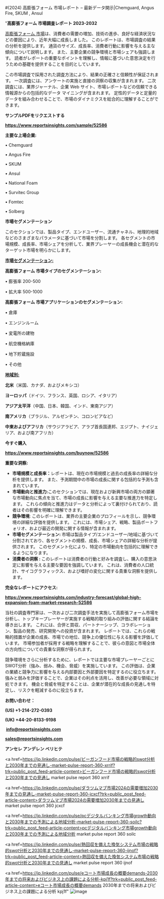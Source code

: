 #(2024) 高膨張フォーム 市場レポート – 最新データ開示|Chemguard, Angus Fire, SKUM , Ansul

"<strong>高膨張フォーム 市場調査レポート 2023-2032</strong>

<a href=https://www.reportsinsights.com/sample/52586>高膨張フォーム 市場</a>は、消費者の需要の増加、技術の進歩、良好な経済状況などの要因により、近年大幅に成長しました。 このレポートは、市場調査の結果の分析を提供します。 通貨のサイズ、成長率、消費者行動に影響を与える主な傾向について説明します。 また、主要企業の競争環境と市場シェアも強調します。 読者がレポートの重要なポイントを理解し、情報に基づいた意思決定を行うための基礎を提供することを目的としています。

この市場調査で採用された調査方法により、結果の正確さと信頼性が保証されます。 一次調査には、アンケートの実施と直接の洞察の収集が含まれます。 二次調査には、業界ジャーナル、企業 Web サイト、市場レポートなどの信頼できる情報源からの包括的なデータ マイニングが含まれます。 定性的データと定量的データを組み合わせることで、市場のダイナミクスを総合的に理解することができます。

<strong><b>サンプルPDFをリクエストする</b></strong>

<a href=https://www.reportsinsights.com/sample/52586><strong><u>https://www.reportsinsights.com/sample/52586</u></strong></a>

<strong>主要な上場企業:</strong>

• Chemguard

• Angus Fire

• SKUM 

• Ansul

• National Foam

• Survitec Group

• Fomtec

• Solberg 

<strong>市場セグメンテーション</strong>

このセクションでは、製品タイプ、エンドユーザー、流通チャネル、地理的地域などのさまざまなパラメータに基づいて市場を分割します。 各セグメントの市場規模、成長率、市場シェアを分析して、業界プレーヤーの成長機会と潜在的なターゲット市場を明らかにします。

<strong><u>市場セグメンテーション</u></strong><strong><u>:</u></strong>

<strong>高膨張フォーム 市場タイプのセグメンテーション:</strong>

• 膨張率 200-500

• 拡大率 500-1000

<strong>高膨張フォーム 市場アプリケーションのセグメンテーション:</strong>

• 倉庫

• エンジンルーム

• 変電所の建物

• 航空機格納庫

• 地下貯蔵施設

• その他

<strong><u>地域別</u></strong><strong><u>:</u></strong>

<strong>北米</strong>（米国、カナダ、およびメキシコ）

<strong>ヨーロッパ</strong>（ドイツ、フランス、英国、ロシア、イタリア）

<strong>アジア太平洋</strong>（中国、日本、韓国、インド、東南アジア）

<strong>南アメリカ</strong>（ブラジル、アルゼンチン、コロンビアなど）

<strong>中東およびアフリカ</strong>（サウジアラビア、アラブ首長国連邦、エジプト、ナイジェリア、および南アフリカ）

<strong>今すぐ購入</strong>

<a href=https://www.reportsinsights.com/buynow/52586><strong><u>https://www.reportsinsights.com/buynow/52586</u></strong></a>

<strong>重要な洞察:</strong>
<ul>
  <li><strong>市場規模と成長率：</strong>レポートは、現在の市場規模と過去の成長率の詳細な分析を提供します。 また、予測期間中の市場の成長に関する包括的な予測も含まれています。</li>
  <li><strong>市場動向と推進力:</strong>このセクションでは、現在および新興市場の両方の顕著な市場動向に焦点を当て、市場の成長に影響を与える主要な推進力を特定します。 これらの傾向と推進力はデータと分析によって裏付けられており、読者はその影響を明確に理解できます。</li>
  <li><strong>競争環境</strong>: このレポートは、業界の主要企業のプロフィールを示し、競争環境の詳細な評価を提供します。 これには、市場シェア、戦略、製品ポートフォリオ、および最近の開発に関する情報が含まれます。</li>
  <li><strong>市場セグメンテーション: </strong>市場は製品タイプ/エンドユーザー/地域に基づいて分割されており、各セグメントの規模、成長、市場シェアの詳細な分析が提供されます。 このセグメント化により、特定の市場動向を包括的に理解できるようになります。</li>
  <li><strong>消費者の洞察 : </strong>このレポートは消費者の行動と好みを調査し、購入の意思決定に影響を与える主要な要因を強調しています。 これは、消費者の人口統計、サイコグラフィックス、および嗜好の変化に関する貴重な洞察を提供します。</li>
</ul>
<strong>完全なレポートにアクセス:</strong>

<a href=https://www.reportsinsights.com/industry-forecast/global-high-expansion-foam-market-research-52586><strong><u><b>https://www.reportsinsights.com/industry-forecast/global-high-expansion-foam-market-research-52586</b></u></strong></a>

当社の調査専門家は、一次および二次調査手法を実施して高膨張フォーム市場を分析し、トップキープレーヤーが実施する戦略的取り組みの評価に関する結論を導き出します。 これには、合併と買収、パートナーシップ、コラボレーション、製品の発売、研究開発への投資が含まれます。 レポートでは、これらの戦略的措置が企業の成長、市場での地位、競争上の優位性に与える影響を評価しています。 市場参加者が採用する戦略を理解することで、彼らの意図と市場全体の方向性についての貴重な洞察が得られます。

競争環境をさらに分析するために、レポートでは主要な市場プレーヤーごとにSWOT分析（強み、弱み、機会、脅威）を実施しています。 この評価は、企業の業績と競争力に影響を与える内部要因と外部要因を特定するのに役立ちます。 強みと弱みを評価することで、企業はその利点を活用し、改善が必要な領域に対処できます。 機会と脅威を特定することは、企業が潜在的な成長の見通しを特定し、リスクを軽減するのに役立ちます。

<strong>お問い合わせ：</strong>

<strong>(US) +1-214-272-0393</strong>

<strong>(UK) +44-20-8133-9198</strong>

<strong> </strong><a href=info@reportsinsights.com><strong><u>info@reportsinsights.com</u></strong></a>

<a href=sales@reportsinsights.com><strong><u>sales@reportsinsights.com</u></strong></a>

<strong>アンセレ アンデレン ベリヒテ</strong>

<a href=https://jp.linkedin.com/pulse/ビーガンフード市場の戦略的swot分析と2030年までの見通し-market-pulse-report-360-xrrif?trk=public_post_feed-article-content>ビーガンフード市場の戦略的swot分析と2030年までの見通し market pulse report 360 xrrif</a>

<a href=https://jp.linkedin.com/pulse/ダラツムマブ市場2024の需要増加2030年までの見通し-market-pulse-report-360-jcxcf?trk=public_post_feed-article-content>ダラツムマブ市場2024の需要増加2030年までの見通し market pulse report 360 jcxcf</a>

<a href=https://jp.linkedin.com/pulse/pcデジタルバンキング市場growth動向と2030年までの予測による地域分析-market-pulse-report-360-soilc?trk=public_post_feed-article-content>pcデジタルバンキング市場growth動向と2030年までの予測による地域分析 market pulse report 360 soilc</a>

<a href=https://jp.linkedin.com/pulse/熱回収を備えた換気システム市場の戦略的swot分析と2030年までの見通し-market-pulse-report-360-ijnof?trk=public_post_feed-article-content>熱回収を備えた換気システム市場の戦略的swot分析と2030年までの見通し market pulse report 360 ijnof</a>

<a href=https://jp.linkedin.com/pulse/eコート市場成長の概要demands-2030年までの将来およびビジネス上の課題による分析-kpj1f?trk=public_post_feed-article-content>eコート市場成長の概要demands 2030年までの将来およびビジネス上の課題による分析 kpj1f</a>"
![image](https://github.com/ahaan12367/RIMarket24/assets/158471582/158410ed-b54a-419f-bd08-13b6788ba8eb)
